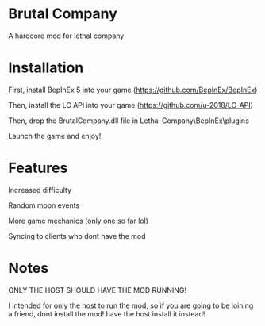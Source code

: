 # Brutal Company
A hardcore mod for lethal company

# Installation
First, install BepInEx 5 into your game
(https://github.com/BepInEx/BepInEx)

Then, install the LC API into your game
(https://github.com/u-2018/LC-API)

Then, drop the BrutalCompany.dll file in Lethal Company\BepInEx\plugins

Launch the game and enjoy!

# Features
Increased difficulty

Random moon events

More game mechanics (only one so far lol)

Syncing to clients who dont have the mod


# Notes
ONLY THE HOST SHOULD HAVE THE MOD RUNNING!

I intended for only the host to run the mod, so if you are going to be joining a friend, dont install the mod! have the host install it instead!


